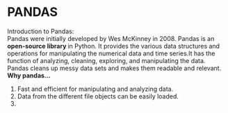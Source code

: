 # PANDAS
Introduction to Pandas:<br>
Pandas were initially developed by Wes McKinney in 2008. Pandas is an <b>open-source library </b> in Python. It provides the various data structures and operations for manipulating the numerical data and time series.It has the function of analyzing, cleaning, exploring, and manipulating the data. Pandas cleans up messy data sets and makes them readable and relevant.
<br>
<b>Why pandas... </b>
<br>
1. Fast and efficient for manipulating and analyzing data.<br>
2. Data from the different file objects can be easily loaded.<br>
3.

